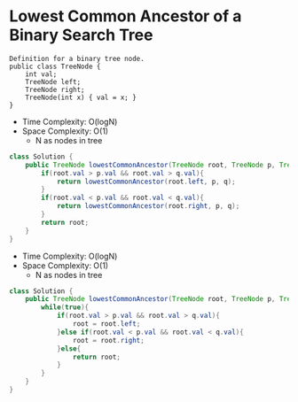 # Lowest Common Ancestor of a Binary Search Tree

```
Definition for a binary tree node.
public class TreeNode {
    int val;
    TreeNode left;
    TreeNode right;
    TreeNode(int x) { val = x; }
}
```

- Time Complexity: O(logN)
- Space Complexity: O(1)
  - N as nodes in tree

```java
class Solution {
    public TreeNode lowestCommonAncestor(TreeNode root, TreeNode p, TreeNode q) {
        if(root.val > p.val && root.val > q.val){
            return lowestCommonAncestor(root.left, p, q);
        }
        if(root.val < p.val && root.val < q.val){
            return lowestCommonAncestor(root.right, p, q);
        }
        return root;
    }
}
```

- Time Complexity: O(logN)
- Space Complexity: O(1)
  - N as nodes in tree

```java
class Solution {
    public TreeNode lowestCommonAncestor(TreeNode root, TreeNode p, TreeNode q) {
        while(true){
            if(root.val > p.val && root.val > q.val){
                root = root.left;
            }else if(root.val < p.val && root.val < q.val){
                root = root.right;
            }else{
                return root;
            }
        }
    }
}
```
